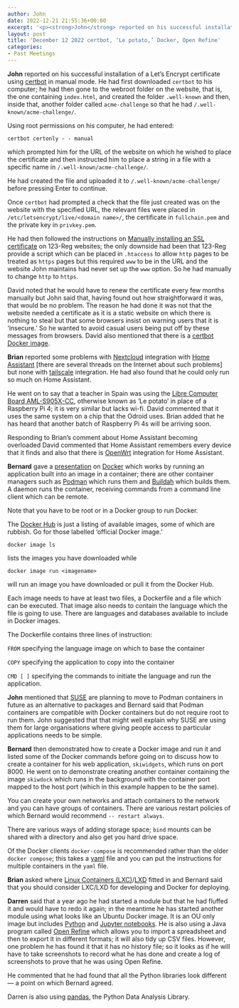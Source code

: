 ```yaml
---
author: John
date: 2022-12-21 21:55:36+00:00
excerpt: '<p><strong>John</strong> reported on his successful installation of a Let’s Encrypt certificate using <a href="https://certbot.eff.org/" type="text/html" role="link">certbot</a> in manual mode. He had first downloaded <code>certbot</code> to his computer; he had then gone to the webroot folder on the website, that is, the one containing <code>index.html</code>, and created the folder <code>.well-known</code> and then, inside that, another folder called <code>acme-challenge</code> so that he had <code>/.well-known/acme-challenge/</code>.</p>'
layout: post
title: 'December 12 2022 certbot, ‘Le potato,’ Docker, Open Refine'
categories:
- Past Meetings
---
```


<p><strong>John</strong> reported on his successful installation of a Let’s Encrypt certificate using <a href="https://certbot.eff.org/" type="text/html" role="link">certbot</a> in manual mode. He had first downloaded <code>certbot</code> to his computer; he had then gone to the webroot folder on the website, that is, the one containing <code>index.html</code>, and created the folder <code>.well-known</code> and then, inside that, another folder called <code>acme-challenge</code> so that he had <code>/.well-known/acme-challenge/</code>.</p><p>Using root permissions on his computer, he had entered:</p><p><code>certbot certonly - - manual</code></p><p>which prompted him for the URL of the website on which he wished to place the certificate and then instructed him to place a string in a file with a specific name in <code>/.well-known/acme-challenge/</code>.</p><p>He had created the file and uploaded it to <code>/.well-known/acme-challenge/</code> before pressing Enter to continue.</p><p>Once <code>certbot</code> had prompted a check that the file just created was on the website with the specified URL, the relevant files were placed in <code>/etc/letsencrypt/live/&lt;domain name&gt;/</code>, the certificate in <code>fullchain.pem</code> and the private key in <code>privkey.pem</code>.</p><p>He had then followed the instructions on <a href="https://www.123-reg.co.uk/support/hosting/manually-install-an-ssl-certificate-on-my-cpanel-hosting/" type="text/html" role="link">Manually installing an SSL certificate</a> on 123-Reg websites; the only downside had been that 123-Reg provide a script which can be placed in <code>.htaccess</code> to allow <code>http</code> pages to be treated as <code>https</code> pages but this required <code>www</code> to be in the URL and the website John maintains had never set up the <code>www</code> option. So he had manually to change <code>http</code> to <code>https</code>.</p><p>David noted that he would have to renew the certificate every few months manually but John said that, having found out how straightforward it was, that would be no problem. The reason he had done it was not that the website needed a certificate as it is a static website on which there is nothing to steal but that some browsers insist on warning users that it is ‘insecure.’ So he wanted to avoid casual users being put off by these messages from browsers. David also mentioned that there is a <a href="https://hub.docker.com/r/certbot/certbot/" type="text/html" role="link">certbot Docker image</a>.</p><p><strong>Brian</strong> reported some problems with <a href="https://nextcloud.com/" type="text/html" role="link">Nextcloud</a> integration with <a href="https://www.home-assistant.io/" type="text/html" role="link">Home Assistant</a> [there are several threads on the Internet about such problems] but none with <a href="https://tailscale.com/" type="text/html" role="link">tailscale</a> integration. He had also found that he could only run so much on Home Assistant.</p><p>He went on to say that a teacher in Spain was using the <a href="hhttps://libre.computer/products/aml-s905x-cc/" type="text/html" role="link">Libre Computer Board AML-S905X-CC</a>, otherwise known as ‘Le potato’ in place of a Raspberry Pi 4; it is very similar but lacks wi-fi. David commented that it uses the same system on a chip that the Odroid uses. Brian added that he has heard that another batch of Raspberry Pi 4s will be arriving soon.</p><p>Responding to Brian’s comment about Home Assistant becoming overloaded David commented that Home Assistant remembers every device that it finds and also that there is <a href="https://openwrt.org/" type="text/html" role="link">OpenWrt</a> integration for Home Assistant.</p><p><strong>Bernard</strong> gave a <a href="http://www.bradlug.co.uk/blog/2022/12/13/files/docker.odp" type="application/vnd.oasis.opendocument.presentation" role="link">presentation</a> on <a href="https://www.docker.com/" type="text/html" role="link">Docker</a> which works by running an application built into an image in a container; there are other container managers such as <a href="https://podman.io/" type="text/html" role="link">Podman</a> which runs them and <a href="https://buildah.io/" type="text/html" role="link">Buildah</a> which builds them. A daemon runs the container, receiving commands from a command line client which can be remote.</p><p>Note that you have to be root or in a Docker group to run Docker.</p><p>The <a href="https://hub.docker.com/" type="text/html" role="link">Docker Hub</a> is just a listing of available images, some of which are rubbish. Go for those labelled ‘official Docker image.’</p><p><code>docker image ls</code></p><p>lists the images you have downloaded while</p><p><code>docker image run &lt;imagename&gt;</code></p><p>will run an image you have downloaded or pull it from the Docker Hub.</p><p>Each image needs to have at least two files, a Dockerfile and a file which can be executed. That image also needs to contain the language which the file is going to use. There are languages and databases available to include in Docker images.</p><p>The Dockerfile contains three lines of instruction:</p><p><code>FROM</code> specifying the language image on which to base the container</p><p><code>COPY</code> specifying the application to copy into the container</p><p><code>CMD [ ]</code> specifying the commands to initiate the language and run the application.</p><p><strong>John</strong> mentioned that <a href="https://documentation.suse.com/sles/15-SP4/html/SLES-all/cha-podman-overview.html" type="text/html" role="link">SUSE</a> are planning to move to Podman containers in future as an alternative to packages and Bernard said that Podman containers are compatible with Docker containers but do not require root to run them. John suggested that that might well explain why SUSE are using them for large organisations where giving people access to particular applications needs to be simple.</p><p><strong>Bernard</strong> then demonstrated how to create a Docker image and run it and listed some of the Docker commands before going on to discuss how to create a container for his web application, <code>skiwidgets</code>, which runs on port 8000. He went on to demonstrate creating another container containing the image <code>skiwdock</code> which runs in the background with the container port mapped to the host port (which in this example happen to be the same).</p><p>You can create your own networks and attach containers to the network and you can have groups of containers. There are various restart policies of which Bernard would recommend <code>-- restart always</code>.</p><p>There are various ways of adding storage space; <code>bind</code> mounts can be shared with a directory and also get you hard drive space.</p><p>Of the Docker clients <code>docker-compose</code> is recommended rather than the older <code>docker compose</code>; this takes a <a href="https://yaml.org/" type="text/html" role="link">yaml</a> file and you can put the instructions for multiple containers in the <code>yaml</code> file.</p><p><strong>Brian</strong> asked where <a href="https://en.wikipedia.org/wiki/LXC" type="text/html" role="link">Linux Containers (LXC)</a>/<a href="https://linuxcontainers.org/lxd/" type="text/html" role="link">LXD</a> fitted in and Bernard said that you should consider LXC/LXD for developing and Docker for deploying.</p><p><strong>Darren</strong> said that a year ago he had started a module but that he had fluffed it and would have to redo it again; in the meantime he has started another module using what looks like an Ubuntu Docker image. It is an OU only image but includes <a href="https://www.python.org/" type="text/html" role="link">Python</a> and <a href="https://en.wikipedia.org/wiki/Project_Jupyter" type="text/html" role="link">Jupyter notebooks</a>. He is also using a Java program called <a href="https://openrefine.org/" type="text/html" role="link">Open Refine</a> which allows you to import a spreadsheet and then to export it in different formats; it will also tidy up CSV files. However, one problem he has found it that it has no history file; so it looks as if he will have to take screenshots to record what he has done and create a log of screenshots to prove that he was using Open Refine.</p><p>He commented that he had found that all the Python libraries look different — a point on which Bernard agreed.</p><p>Darren is also using <a href="hhttps://pandas.pydata.org/" type="text/html" role="link">pandas</a>, the Python Data Analysis Library.</p>
